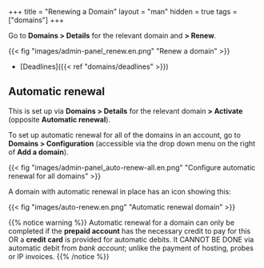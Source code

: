 +++
title = "Renewing a Domain"
layout = "man"
hidden = true
tags = ["domains"]
+++

Go to **Domains > Details** for the relevant domain and **> Renew**.

{{< fig "images/admin-panel_renew.en.png" "Renew a domain" >}}

- [Deadlines]({{< ref "domains/deadlines" >}})


## Automatic renewal

This is set up via **Domains > Details** for the relevant domain **> Activate** (opposite **Automatic renewal**).

To set up automatic renewal for all of the domains in an account, go to **Domains > Configuration** (accessible via the drop down menu on the right of **Add a domain**).

{{< fig "images/admin-panel_auto-renew-all.en.png" "Configure automatic renewal for all domains" >}}

A domain with automatic renewal in place has an icon showing this:

{{< fig "images/auto-renew.en.png" "Automatic renewal domain" >}}

{{% notice warning %}}
Automatic renewal for a domain can only be completed if the **prepaid account** has the necessary credit to pay for this OR a **credit card** is provided for automatic debits.
It CANNOT BE DONE via automatic debit from *bank account*; unlike the payment of hosting, probes or IP invoices.
{{% /notice %}}

